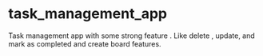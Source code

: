 # task_management_app
Task management app with some strong feature . Like delete , update, and mark as completed and create board features.
